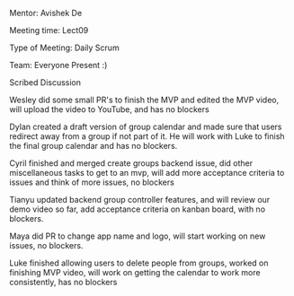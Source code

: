 Mentor: Avishek De

Meeting time: Lect09

Type of Meeting: Daily Scrum

Team: Everyone Present :)

Scribed Discussion

Wesley did some small PR's to finish the MVP and edited the MVP video, will upload the video to YouTube, and has no blockers

Dylan created a draft version of group calendar and made sure that users redirect away from a group if not part of it. He will work with Luke to finish the final group calendar and has no blockers.

Cyril finished and merged create groups backend issue, did other miscellaneous tasks to get to an mvp, will add more acceptance criteria to issues and think of more issues, no blockers

Tianyu updated backend group controller features, and will review our demo video so far, add acceptance criteria on kanban board, with no blockers.

Maya did PR to change app name and logo, will start working on new issues, no blockers.

Luke finished allowing users to delete people from groups, worked on finishing MVP video, will work on getting the calendar to work more consistently, has no blockers
